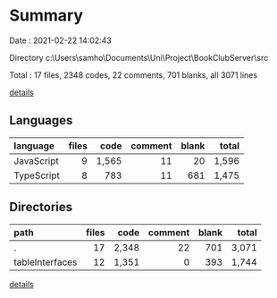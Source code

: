 # Summary

Date : 2021-02-22 14:02:43

Directory c:\Users\samho\Documents\Uni\Project\BookClubServer\src

Total : 17 files,  2348 codes, 22 comments, 701 blanks, all 3071 lines

[details](details.md)

## Languages
| language | files | code | comment | blank | total |
| :--- | ---: | ---: | ---: | ---: | ---: |
| JavaScript | 9 | 1,565 | 11 | 20 | 1,596 |
| TypeScript | 8 | 783 | 11 | 681 | 1,475 |

## Directories
| path | files | code | comment | blank | total |
| :--- | ---: | ---: | ---: | ---: | ---: |
| . | 17 | 2,348 | 22 | 701 | 3,071 |
| tableInterfaces | 12 | 1,351 | 0 | 393 | 1,744 |

[details](details.md)